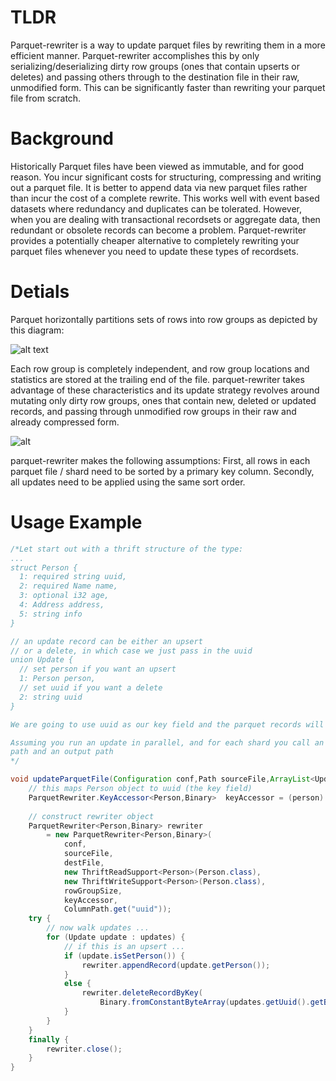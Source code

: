 # TLDR
Parquet-rewriter is a way to update parquet files by rewriting them in a more efficient manner. Parquet-rewriter accomplishes this by only serializing/deserializing dirty row groups (ones that contain upserts or deletes) and passing others through to the destination file in their raw, unmodified form. This can be significantly faster than rewriting your parquet file from scratch.
 
# Background


Historically Parquet files have been viewed as immutable, and for good reason. You incur significant costs for structuring, compressing and writing out a parquet file. It is better to append data via new parquet files rather than incur the cost of a complete rewrite. This works well with event based datasets where redundancy and duplicates can be tolerated. However, when you are dealing with transactional recordsets or aggregate data, then redundant or obsolete records can become a problem. Parquet-rewriter provides a potentially cheaper alternative to completely rewriting your parquet files whenever you need to update these types of recordsets. 

# Detials

Parquet horizontally partitions sets of rows into row groups as depicted by this diagram:

![alt text](https://camo.githubusercontent.com/0f0b52f7405720585ed7303c9ff317f272ebba19/68747470733a2f2f7261772e6769746875622e636f6d2f6170616368652f706172717565742d666f726d61742f6d61737465722f646f632f696d616765732f46696c654c61796f75742e676966)

Each row group is completely independent, and row group locations and statistics are stored at the trailing end of the file. parquet-rewriter takes advantage of these characteristics and its update strategy revolves around mutating only dirty row groups, ones that contain new, deleted or updated records, and passing through unmodified row groups in their raw and already compressed form. 

![alt](https://factual.github.io/parquet-rewriter/img/workflow_smaller.png)



parquet-rewriter makes the following assumptions: First, all rows in each parquet file / shard need to be sorted by a primary key column. Secondly, all updates need to be applied using the same sort order. 

# Usage Example

```java
/*Let start out with a thrift structure of the type:
...
struct Person {
  1: required string uuid,
  2: required Name name,
  3: optional i32 age,
  4: Address address,
  5: string info
}

// an update record can be either an upsert 
// or a delete, in which case we just pass in the uuid
union Update { 
  // set person if you want an upsert
  1: Person person,
  // set uuid if you want a delete
  2: string uuid
}

We are going to use uuid as our key field and the parquet records will be sorted and partitioned into N shards

Assuming you run an update in parallel, and for each shard you call an update function that takes an input 
path and an output path
*/

void updateParquetFile(Configuration conf,Path sourceFile,ArrayList<Update> sortedUpdateRecords,Path destFile) {
    // this maps Person object to uuid (the key field)
    ParquetRewriter.KeyAccessor<Person,Binary>  keyAccessor = (person) -> { return Binary.fromConstantByteArray(person.getUuid().getBytes()); };
    
    // construct rewriter object 
    ParquetRewriter<Person,Binary> rewriter 
        = new ParquetRewriter<Person,Binary>(
            conf,
            sourceFile,
            destFile,
            new ThriftReadSupport<Person>(Person.class),
            new ThriftWriteSupport<Person>(Person.class),
            rowGroupSize,
            keyAccessor,
            ColumnPath.get("uuid"));    
    try { 
        // now walk updates ...
        for (Update update : updates) { 
            // if this is an upsert ... 
            if (update.isSetPerson()) { 
                rewriter.appendRecord(update.getPerson());
            }
            else { 
                rewriter.deleteRecordByKey(
                    Binary.fromConstantByteArray(updates.getUuid().getBytes()));
            }
        }
    }
    finally { 
        rewriter.close();
    }
}


```
